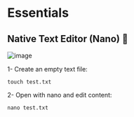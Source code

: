 # Essentials

## Native Text Editor (Nano) 📝

![image](https://user-images.githubusercontent.com/60454486/170841075-fb0f7def-ac1f-46a5-b218-fa134fac8dc4.png)


1- Create an empty text file:
```
touch test.txt
```

2- Open with nano and edit content:
```
nano test.txt
```
